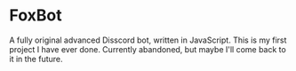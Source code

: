 # FoxBot
A fully original advanced Disscord bot, written in JavaScript.
This is my first project I have ever done.
Currently abandoned, but maybe I'll come back to it in the future.
